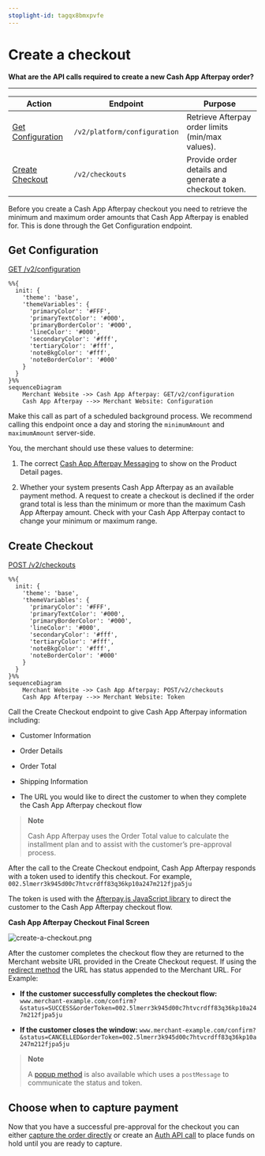 ```yaml
---
stoplight-id: tagqx8bmxpvfe
---
```



# Create a checkout

**What are the API calls required to create a new Cash App Afterpay order?**

---

| **Action**                | **Endpoint**                         | **Purpose**                                              |
|---------------------------|---------------------------------------|----------------------------------------------------------|
| [Get Configuration](https://developers.cash.app/docs/merchant/reference/configuration/operations/get-a-v-2-configuration)  | `/v2/platform/configuration`   | Retrieve Afterpay order limits (min/max values).         |
| [Create Checkout](https://developers.cash.app/docs/merchant/reference/checkouts/operations/create-a-v-2-checkout)    | `/v2/checkouts`    | Provide order details and generate a checkout token.           |

Before you create a Cash App Afterpay checkout you need to retrieve the minimum and maximum order amounts that Cash App Afterpay is enabled for. This is done through the Get Configuration endpoint.

## Get Configuration

[GET /v2/configuration](../../reference/Configuration.v2.yaml/paths/~1v2~1configuration/get)

```mermaid
%%{
  init: {
    'theme': 'base',
    'themeVariables': {
      'primaryColor': '#FFF',
      'primaryTextColor': '#000',
      'primaryBorderColor': '#000',
      'lineColor': '#000',
      'secondaryColor': '#fff',
      'tertiaryColor': '#fff',
      'noteBkgColor': '#fff',
      'noteBorderColor': '#000'
    }  
  }
}%%
sequenceDiagram
    Merchant Website ->> Cash App Afterpay: GET/v2/configuration
    Cash App Afterpay -->> Merchant Website: Configuration
```

Make this call as part of a scheduled background process. We recommend calling this endpoint once a day and storing the `minimumAmount` and `maximumAmount` server-side.

You, the merchant should use these values to determine:

1. The correct [Cash App Afterpay Messaging](../ONLINE-API/Afterpay-Messaging.md) to show on the Product Detail pages.

2. Whether your system presents Cash App Afterpay as an available payment method. A request to create a checkout is declined if the order grand total is less than the minimum or more than the maximum Cash App Afterpay amount. Check with your Cash App Afterpay contact to change your minimum or maximum range.

## Create Checkout

[POST /v2/checkouts](../../reference/Checkouts.v2.yaml/paths/~1v2~1checkouts/post)

```mermaid
%%{
  init: {
    'theme': 'base',
    'themeVariables': {
      'primaryColor': '#FFF',
      'primaryTextColor': '#000',
      'primaryBorderColor': '#000',
      'lineColor': '#000',
      'secondaryColor': '#fff',
      'tertiaryColor': '#fff',
      'noteBkgColor': '#fff',
      'noteBorderColor': '#000'
    }  
  }
}%%
sequenceDiagram
    Merchant Website ->> Cash App Afterpay: POST/v2/checkouts
    Cash App Afterpay -->> Merchant Website: Token
```

Call the Create Checkout endpoint to give Cash App Afterpay information including:

* Customer Information

* Order Details

* Order Total

* Shipping Information

* The URL you would like to direct the customer to when they complete the Cash App Afterpay checkout flow

<!-- theme: info. -->
> **Note**
>
> Cash App Afterpay uses the Order Total value to calculate the installment plan and to assist with the customer’s pre-approval process.

After the call to the Create Checkout endpoint, Cash App Afterpay responds with a token used to identify this checkout.
For example, `002.5lmerr3k945d00c7htvcrdff83q36kp10a247m212fjpa5ju`

The token is used with the [Afterpay.js JavaScript library](../ONLINE-API/Standard-Checkout.md) to direct the customer to the Cash App Afterpay checkout flow.

**Cash App Afterpay Checkout Final Screen**

<!--
focus: false
-->
![create-a-checkout.png](../../assets/images/create-a-checkout.png)

After the customer completes the checkout flow they are returned to the Merchant website URL provided in the Create Checkout request. If using the [redirect method](../ONLINE-API/Standard-Checkout.md) the URL has status appended to the Merchant URL. For Example:

* **If the customer successfully completes the checkout flow:** `www.merchant-example.com/confirm?&status=SUCCESS&orderToken=002.5lmerr3k945d00c7htvcrdff83q36kp10a247m212fjpa5ju`

* **If the customer closes the window:** `www.merchant-example.com/confirm?&status=CANCELLED&orderToken=002.5lmerr3k945d00c7htvcrdff83q36kp10a247m212fjpa5ju`

<!-- theme: info-->
> **Note**
>
> A [popup method](../ONLINE-API/Standard-Checkout.md#popup-method) is also available which uses a `postMessage` to communicate the status and token.

## Choose when to capture payment

Now that you have a successful pre-approval for the checkout you can either [capture the order directly](2a.-Direct-Capture.md) or create an [Auth API call](2b.-Auth-and-Capture.md) to place funds on hold until you are ready to capture.